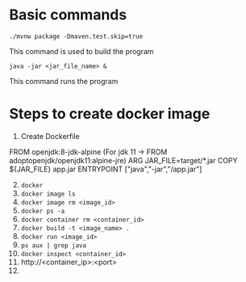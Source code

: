 # Basic commands

````
./mvnw package -Dmaven.test.skip=true
````
This command is used to build the program

````
java -jar <jar_file_name> &
````
This command runs the program

# Steps to create docker image

1. Create Dockerfile

FROM openjdk:8-jdk-alpine (For jdk 11 -> FROM adoptopenjdk/openjdk11:alpine-jre)
ARG JAR_FILE=target/\*.jar
COPY ${JAR_FILE} app.jar
ENTRYPOINT ["java","-jar","/app.jar"]

2. ````docker````
3. ````docker image ls````
4. ````docker image rm <image_id>````
5. ````docker ps -a````
6. ````docker container rm <container_id>````
7. ````docker build -t <image_name> .````
8. ````docker run <image_id>````
9. ````ps aux | grep java````
10. ````docker inspect <container_id>````
11. http://\<container_ip\>:\<port\>
12. 